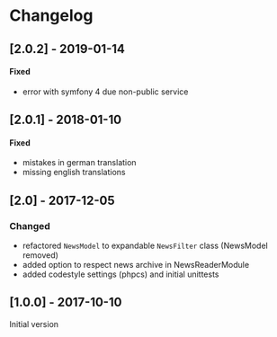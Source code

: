 # Changelog

## [2.0.2] - 2019-01-14

#### Fixed
* error with symfony 4 due non-public service

## [2.0.1] - 2018-01-10

#### Fixed 
* mistakes in german translation
* missing english translations

## [2.0] - 2017-12-05

### Changed
* refactored `NewsModel` to expandable `NewsFilter` class (NewsModel removed)
* added option to respect news archive in NewsReaderModule
* added codestyle settings (phpcs) and initial unittests


## [1.0.0] - 2017-10-10

Initial version
